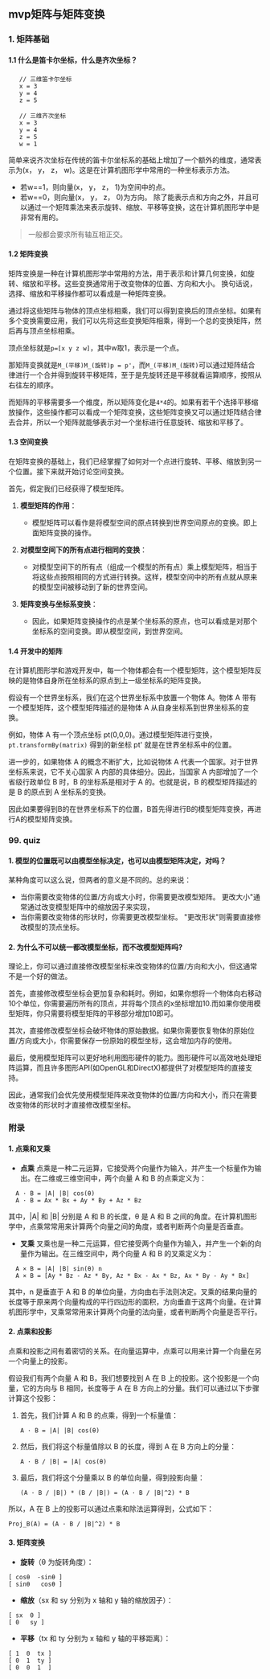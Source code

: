 ## mvp矩阵与矩阵变换

### 1. 矩阵基础

#### 1.1 什么是笛卡尔坐标，什么是齐次坐标？
```
   // 三维笛卡尔坐标
   x = 3
   y = 4
   z = 5

   // 三维齐次坐标
   x = 3
   y = 4
   z = 5
   w = 1
```

简单来说齐次坐标在传统的笛卡尔坐标系的基础上增加了一个额外的维度，通常表示为(x， y， z， w)。这是在计算机图形学中常用的一种坐标表示方法。
* 若w==1，则向量(x， y， z， 1)为空间中的点。
* 若w==0，则向量(x， y， z， 0)为方向。
除了能表示点和方向之外，并且可以通过一个矩阵乘法来表示旋转、缩放、平移等变换，这在计算机图形学中是非常有用的。
> 一般都会要求所有轴互相正交。

#### 1.2 矩阵变换
矩阵变换是一种在计算机图形学中常用的方法，用于表示和计算几何变换，如旋转、缩放和平移。这些变换通常用于改变物体的位置、方向和大小。
换句话说，选择、缩放和平移操作都可以看成是一种矩阵变换。

通过将这些矩阵与物体的顶点坐标相乘，我们可以得到变换后的顶点坐标。如果有多个变换需要应用，我们可以先将这些变换矩阵相乘，得到一个总的变换矩阵，然后再与顶点坐标相乘。

顶点坐标就是`p=[x y z w]`，其中w取1，表示是一个点。

那矩阵变换就是`M_(平移)M_(旋转)p = p'`，而`M_(平移)M_(旋转)`可以通过矩阵结合律进行一个合并得到旋转平移矩阵，至于是先旋转还是平移就看运算顺序，按照从右往左的顺序。

而矩阵的平移需要多一个维度，所以矩阵变化是`4*4`的。如果有若干个选择平移缩放操作，这些操作都可以看成一个矩阵变换，这些矩阵变换又可以通过矩阵结合律去合并，所以一个矩阵就能够表示对一个坐标进行任意旋转、缩放和平移了。

#### 1.3 空间变换
在矩阵变换的基础上，我们已经掌握了如何对一个点进行旋转、平移、缩放到另一个位置。接下来就开始讨论空间变换。

首先，假定我们已经获得了模型矩阵。
1. **模型矩阵的作用**：
   - 模型矩阵可以看作是将模型空间的原点转换到世界空间原点的变换。即上面矩阵变换的操作。

2. **对模型空间下的所有点进行相同的变换**：
   - 对模型空间下的所有点（组成一个模型的所有点）乘上模型矩阵，相当于将这些点按照相同的方式进行转换。这样，模型空间中的所有点就从原来的模型空间被移动到了新的世界空间。

3. **矩阵变换与坐标系变换**：
   - 因此，如果矩阵变换操作的点是某个坐标系的原点，也可以看成是对那个坐标系的空间变换。即从模型空间，到世界空间。

#### 1.4 开发中的矩阵
在计算机图形学和游戏开发中，每一个物体都会有一个模型矩阵，这个模型矩阵反映的是物体自身所在坐标系的原点到上一级坐标系的矩阵变换。

假设有一个世界坐标系，我们在这个世界坐标系中放置一个物体 A。物体 A 带有一个模型矩阵，这个模型矩阵描述的是物体 A 从自身坐标系到世界坐标系的变换。

例如，物体 A 有一个顶点坐标 pt(0,0,0)。通过模型矩阵进行变换，`pt.transformBy(matrix)` 得到的新坐标 pt' 就是在世界坐标系中的位置。

进一步的，如果物体 A 的概念不断扩大，比如说物体 A 代表一个国家。对于世界坐标系来说，它不关心国家 A 内部的具体细分。因此，当国家 A 内部增加了一个省级行政单位 B 时，B 的坐标系是相对于 A 的。也就是说，B 的模型矩阵描述的是 B 的原点到 A 坐标系的变换。

因此如果要得到B的在世界坐标系下的位置，B首先得进行B的模型矩阵变换，再进行A的模型矩阵变换。

### 99. quiz

#### 1. 模型的位置既可以由模型坐标决定，也可以由模型矩阵决定，对吗？
某种角度可以这么说，但两者的意义是不同的。总的来说：
* 当你需要改变物体的位置/方向或大小时，你需要更改模型矩阵。
    更改大小"通常通过改变模型矩阵中的缩放因子来实现，
* 当你需要改变物体的形状时，你需要更改模型坐标。
    "更改形状"则需要直接修改模型的顶点坐标。

#### 2. 为什么不可以统一都改模型坐标，而不改模型矩阵吗?
理论上，你可以通过直接修改模型坐标来改变物体的位置/方向和大小，但这通常不是一个好的做法。

首先，直接修改模型坐标会更加复杂和耗时。例如，如果你想将一个物体向右移动10个单位，你需要遍历所有的顶点，并将每个顶点的x坐标增加10.而如果你使用模型矩阵，你只需要将模型矩阵的平移部分增加10即可。

其次，直接修改模型坐标会破坏物体的原始数据。如果你需要恢复物体的原始位置/方向或大小，你需要保存一份原始的模型坐标，这会增加内存的使用。

最后，使用模型矩阵可以更好地利用图形硬件的能力。图形硬件可以高效地处理矩阵运算，而且许多图形API(如OpenGL和DirectX)都提供了对模型矩阵的直接支持。

因此，通常我们会优先使用模型矩阵来改变物体的位置/方向和大小，而只在需要改变物体的形状时才直接修改模型坐标。

### 附录

#### 1. 点乘和叉乘
* **点乘**
点乘是一种二元运算，它接受两个向量作为输入，并产生一个标量作为输出。在二维或三维空间中，两个向量 A 和 B 的点乘定义为：
```
  A · B = |A| |B| cos(θ)
  A · B = Ax * Bx + Ay * By + Az * Bz
```
其中，|A| 和 |B| 分别是 A 和 B 的长度，θ 是 A 和 B 之间的角度。在计算机图形学中，点乘常常用来计算两个向量之间的角度，或者判断两个向量是否垂直。

* **叉乘**
叉乘也是一种二元运算，但它接受两个向量作为输入，并产生一个新的向量作为输出。在三维空间中，两个向量 A 和 B 的叉乘定义为：
```
  A × B = |A| |B| sin(θ) n
  A × B = [Ay * Bz - Az * By, Az * Bx - Ax * Bz, Ax * By - Ay * Bx]
```
其中，n 是垂直于 A 和 B 的单位向量，方向由右手法则决定。叉乘的结果向量的长度等于原来两个向量构成的平行四边形的面积，方向垂直于这两个向量。在计算机图形学中，叉乘常常用来计算两个向量的法向量，或者判断两个向量是否平行。


#### 2. 点乘和投影
点乘和投影之间有着密切的关系。在向量运算中，点乘可以用来计算一个向量在另一个向量上的投影。

假设我们有两个向量 A 和 B，我们想要找到 A 在 B 上的投影。这个投影是一个向量，它的方向与 B 相同，长度等于 A 在 B 方向上的分量。我们可以通过以下步骤计算这个投影：

1. 首先，我们计算 A 和 B 的点乘，得到一个标量值：
   ```
   A · B = |A| |B| cos(θ)
   ```
2. 然后，我们将这个标量值除以 B 的长度，得到 A 在 B 方向上的分量：
   ```
   A · B / |B| = |A| cos(θ)
   ```

3. 最后，我们将这个分量乘以 B 的单位向量，得到投影向量：
   ```
   (A · B / |B|) * (B / |B|) = (A · B / |B|^2) * B
   ```

所以，A 在 B 上的投影可以通过点乘和除法运算得到，公式如下：
```
Proj_B(A) = (A · B / |B|^2) * B
```

#### 3. 矩阵变换
* **旋转**（θ 为旋转角度）：
```
[ cosθ  -sinθ ]
[ sinθ   cosθ ]
```

* **缩放**（sx 和 sy 分别为 x 轴和 y 轴的缩放因子）：
```
[ sx  0 ]
[ 0   sy ]
```

* **平移**（tx 和 ty 分别为 x 轴和 y 轴的平移距离）：
```
[ 1  0  tx ]
[ 0  1  ty ]
[ 0  0  1  ]
```